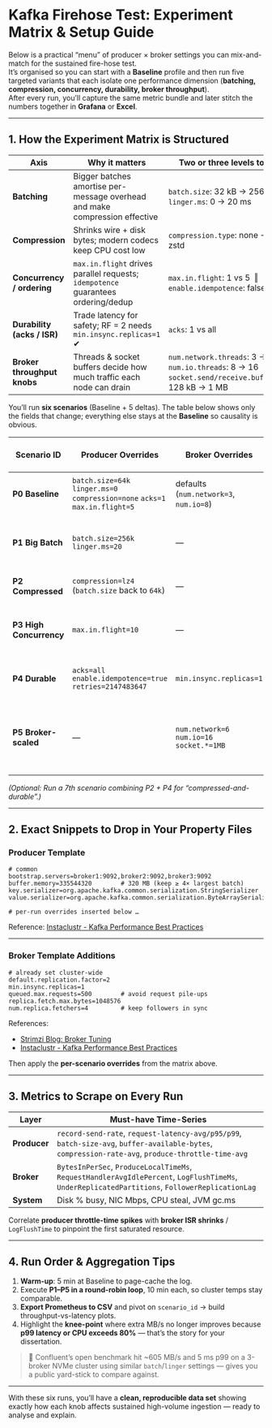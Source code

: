
# Kafka Firehose Test: Experiment Matrix & Setup Guide

Below is a practical “menu” of producer × broker settings you can mix-and-match for the sustained fire-hose test.  
It’s organised so you can start with a **Baseline** profile and then run five targeted variants that each isolate one performance dimension (**batching, compression, concurrency, durability, broker throughput**).  
After every run, you’ll capture the same metric bundle and later stitch the numbers together in **Grafana** or **Excel**.

---

## 1. How the Experiment Matrix is Structured

| Axis                    | Why it matters                                                                 | Two or three levels to sweep                                                 |
|-------------------------|--------------------------------------------------------------------------------|------------------------------------------------------------------------------|
| **Batching**            | Bigger batches amortise per-message overhead and make compression effective   | `batch.size`: 32 kB → 256 kB ‖ `linger.ms`: 0 → 20 ms                        |
| **Compression**         | Shrinks wire + disk bytes; modern codecs keep CPU cost low                    | `compression.type`: none → lz4 → zstd                                       |
| **Concurrency / ordering** | `max.in.flight` drives parallel requests; `idempotence` guarantees ordering/dedup | `max.in.flight`: 1 vs 5 ‖ `enable.idempotence`: false vs true              |
| **Durability (acks / ISR)** | Trade latency for safety; RF = 2 needs `min.insync.replicas=1` ✔︎         | `acks`: 1 vs all                                                             |
| **Broker throughput knobs** | Threads & socket buffers decide how much traffic each node can drain       | `num.network.threads`: 3 → 6 ‖ `num.io.threads`: 8 → 16 ‖ `socket.send/receive.buffer.bytes`: 128 kB → 1 MB |

You’ll run **six scenarios** (Baseline + 5 deltas). The table below shows only the fields that change; everything else stays at the **Baseline** so causality is obvious.

| Scenario ID | Producer Overrides                                                                 | Broker Overrides                                         | What You’ll Learn                                                        |
|-------------|--------------------------------------------------------------------------------------|----------------------------------------------------------|---------------------------------------------------------------------------|
| **P0 Baseline**   | `batch.size=64k` `linger.ms=0` `compression=none` `acks=1` `max.in.flight=5`      | defaults (`num.network=3`, `num.io=8`)                   | Reference line-rate & p99 latency                                        |
| **P1 Big Batch**  | `batch.size=256k` `linger.ms=20`                                                | —                                                        | How batching alone lifts MB/s (often ≥2×)                                |
| **P2 Compressed** | `compression=lz4` (`batch.size` back to `64k`)                                  | —                                                        | Wire + disk savings vs CPU cost                                          |
| **P3 High Concurrency** | `max.in.flight=10`                                                      | —                                                        | Throughput ceiling before ordering breaks                                |
| **P4 Durable**    | `acks=all` `enable.idempotence=true` `retries=2147483647`                       | `min.insync.replicas=1`                                  | Latency + broker CPU cost of safe writes                                 |
| **P5 Broker-scaled** | —                                                                         | `num.network=6` `num.io=16` `socket.*=1MB`               | Whether the bottleneck moves from NIC/disk to CPU                        |

*(Optional: Run a 7th scenario combining P2 + P4 for “compressed-and-durable”.)*

---

## 2. Exact Snippets to Drop in Your Property Files

### Producer Template

```properties
# common
bootstrap.servers=broker1:9092,broker2:9092,broker3:9092
buffer.memory=335544320        # 320 MB (keep ≥ 4× largest batch)
key.serializer=org.apache.kafka.common.serialization.StringSerializer
value.serializer=org.apache.kafka.common.serialization.ByteArraySerializer

# per-run overrides inserted below …
```

Reference: [Instaclustr - Kafka Performance Best Practices](https://www.instaclustr.com/education/apache-kafka/kafka-performance-7-critical-best-practices/)

---

### Broker Template Additions

```properties
# already set cluster-wide
default.replication.factor=2
min.insync.replicas=1
queued.max.requests=500        # avoid request pile-ups
replica.fetch.max.bytes=1048576
num.replica.fetchers=4         # keep followers in sync
```

References:
- [Strimzi Blog: Broker Tuning](https://strimzi.io/blog/2021/06/08/broker-tuning/)
- [Instaclustr - Kafka Performance Best Practices](https://www.instaclustr.com/education/apache-kafka/kafka-performance-7-critical-best-practices/)

Then apply the **per-scenario overrides** from the matrix above.

---

## 3. Metrics to Scrape on Every Run

| Layer     | Must-have Time-Series                                                                 |
|-----------|----------------------------------------------------------------------------------------|
| **Producer** | `record-send-rate`, `request-latency-avg/p95/p99`, `batch-size-avg`, `buffer-available-bytes`, `compression-rate-avg`, `produce-throttle-time-avg` |
| **Broker**   | `BytesInPerSec`, `ProduceLocalTimeMs`, `RequestHandlerAvgIdlePercent`, `LogFlushTimeMs`, `UnderReplicatedPartitions`, `FollowerReplicationLag`       |
| **System**   | Disk % busy, NIC Mbps, CPU steal, JVM gc.ms                                         |

Correlate **producer throttle-time spikes** with **broker ISR shrinks** / `LogFlushTime` to pinpoint the first saturated resource.

---

## 4. Run Order & Aggregation Tips

1. **Warm-up**: 5 min at Baseline to page-cache the log.  
2. Execute **P1–P5 in a round-robin loop**, 10 min each, so cluster temps stay comparable.  
3. **Export Prometheus to CSV** and pivot on `scenario_id` → build throughput-vs-latency plots.  
4. Highlight the **knee-point** where extra MB/s no longer improves because **p99 latency or CPU exceeds 80%** — that’s the story for your dissertation.

> 📌 Confluent’s open benchmark hit ~605 MB/s and 5 ms p99 on a 3-broker NVMe cluster using similar `batch`/`linger` settings — gives you a public yard-stick to compare against.

---

With these six runs, you’ll have a **clean, reproducible data set** showing exactly how each knob affects sustained high-volume ingestion — ready to analyse and explain.
